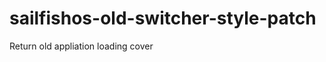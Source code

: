 sailfishos-old-switcher-style-patch
===================================

Return old appliation loading cover
